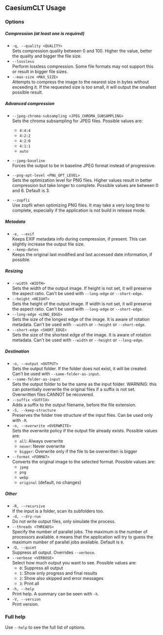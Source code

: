 ## CaesiumCLT Usage

### Options

##### Compression (at least one is required)

- `-q, --quality <QUALITY>`  
  Sets compression quality between 0 and 100. Higher the value, better the quality and bigger the file size.
- `--lossless`  
  Perform lossless compression. Some file formats may not support this or result in bigger file sizes.
- `--max-size <MAX_SIZE>`  
  Attempts to compress the image to the nearest size in bytes without exceeding it. If the requested size is too small,
  it will output the smallest possible result.

##### Advanced compression

- `--jpeg-chroma-subsampling <JPEG_CHROMA_SUBSAMPLING>`  
  Sets the chroma subsampling for JPEG files. Possible values are:
    - `4:4:4`
    - `4:2:2`
    - `4:2:0`
    - `4:1:1`
    - `auto`

- `--jpeg-baseline`  
  Forces the output to be in baseline JPEG format instead of progressive.

- `--png-opt-level <PNG_OPT_LEVEL>`  
  Sets the optimization level for PNG files. Higher values result in better compression but take longer to complete.
  Possible values are between 0 and 6. Default is 3.
- `--zopfli`  
  Use zopfli when optimizing PNG files. It may take a very long time to complete, especially if the application is not
  build in release mode.

##### Metadata

- `-e, --exif`  
  Keeps EXIF metadata info during compression, if present. This can slightly increase the output file size.
- `--keep-dates`  
  Keeps the original last modified and last accessed date information, if possible.

##### Resizing

- `--width <WIDTH>`  
  Sets the width of the output image. If height is not set, it will preserve the aspect ratio. Can't be used with
  `--long-edge` or `--short-edge`.
- `--height <HEIGHT>`  
  Sets the height of the output image. If width is not set, it will preserve the aspect ratio. Can't be used with
  `--long-edge` or `--short-edge`.
- `--long-edge <LONG_EDGE>`  
  Sets the size of the longest edge of the image. It is aware of rotation metadata. Can't be used with `--width` or
  `--height` or `--short-edge`.
- `--short-edge <SHORT_EDGE>`  
  Sets the size of the shortest edge of the image. It is aware of rotation metadata. Can't be used with `--width` or
  `--height` or `--long-edge`.

##### Destination

- `-o, --output <OUTPUT>`  
  Sets the output folder. If the folder does not exist, it will be created. Can't be used with `--same-folder-as-input`.
- `--same-folder-as-input`  
  Sets the output folder to be the same as the input folder. WARNING: this can potentially overwrite the original files
  if a suffix is not set. Overwritten files CANNOT be recovered.
- `--suffix <SUFFIX>`  
  Adds a suffix to the output filename, before the file extension.
- `-S, --keep-structure`  
  Preserves the folder tree structure of the input files. Can be used only with `-R`.
- `-o, --overwrite <OVERWRITE>`  
  Sets the overwrite policy if the output file already exists. Possible values are:
    - `all`: Always overwrite
    - `never`: Never overwrite
    - `bigger`: Overwrite only if the file to be overwritten is bigger
- `--format <FORMAT>`  
  Converts the original image to the selected format. Possible values are:
    - `jpeg`
    - `png`
    - `webp`
    - `original` (default, no changes)

##### Other

- `-R, --recursive`  
  If the input is a folder, scan its subfolders too.
- `-d, --dry-run`  
  Do not write output files, only simulate the process.
- `--threads <THREADS>`  
  Specify the number of parallel jobs. The maximum is the number of processors available. `0` means that the application
  will try to guess the maximum number of parallel jobs available. Default is `0`.
- `-Q, --quiet`  
  Suppress all output. Overrides `--verbose`.
- `--verbose <VERBOSE>`  
  Select how much output you want to see. Possible values are:
    - `0`: Suppress all output
    - `1`: Show only progress and final results
    - `2`: Show also skipped and error messages
    - `3`: Print all
- `-h, --help`  
  Print help. A summary can be seen with `-h`.
- `-V, --version`  
  Print version.

### Full help

Use `--help` to see the full list of options.
